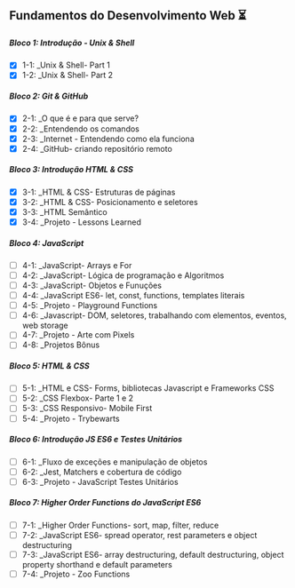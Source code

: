 ## Fundamentos do Desenvolvimento Web ⏳

##### Bloco 1: Introdução - Unix & Shell

- [x] 1-1: \_Unix & Shell- Part 1
- [x] 1-2: \_Unix & Shell- Part 2

##### Bloco 2: Git & GitHub

- [x] 2-1: \_O que é e para que serve?
- [x] 2-2: \_Entendendo os comandos
- [x] 2-3: \_Internet - Entendendo como ela funciona
- [x] 2-4: \_GitHub- criando repositório remoto

##### Bloco 3: Introdução HTML & CSS

- [x] 3-1: \_HTML & CSS- Estruturas de páginas
- [x] 3-2: \_HTML & CSS- Posicionamento e seletores
- [x] 3-3: \_HTML Semântico
- [x] 3-4: \_Projeto - Lessons Learned

##### Bloco 4: JavaScript

- [ ] 4-1: \_JavaScript- Arrays e For
- [ ] 4-2: \_JavaScript- Lógica de programação e Algoritmos
- [ ] 4-3: \_JavaScript- Objetos e Funuções
- [ ] 4-4: \_JavaScript ES6- let, const, functions, templates literais
- [ ] 4-5: \_Projeto - Playground Functions
- [ ] 4-6: \_Javascript- DOM, seletores, trabalhando com elementos, eventos, web storage
- [ ] 4-7: \_Projeto - Arte com Pixels
- [ ] 4-8: \_Projetos Bônus

##### Bloco 5: HTML & CSS

- [ ] 5-1: \_HTML e CSS- Forms, bibliotecas Javascript e Frameworks CSS
- [ ] 5-2: \_CSS Flexbox- Parte 1 e 2
- [ ] 5-3: \_CSS Responsivo- Mobile First
- [ ] 5-4: \_Projeto - Trybewarts

##### Bloco 6: Introdução JS ES6 e Testes Unitários

- [ ] 6-1: \_Fluxo de exceções e manipulação de objetos
- [ ] 6-2: \_Jest, Matchers e cobertura de código
- [ ] 6-3: \_Projeto - JavaScript Testes Unitários

##### Bloco 7: Higher Order Functions do JavaScript ES6

- [ ] 7-1: \_Higher Order Functions- sort, map, filter, reduce
- [ ] 7-2: \_JavaScript ES6- spread operator, rest parameters e object destructuring
- [ ] 7-3: \_JavaScript ES6- array destructuring, default destructuring, object property shorthand e default parameters
- [ ] 7-4: \_Projeto - Zoo Functions
